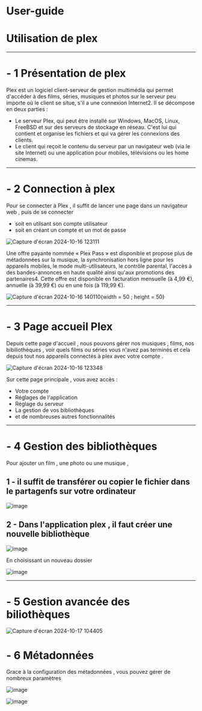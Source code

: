 # User-guide

# Utilisation de plex 
---
# - 1 Présentation de plex 

 Plex est un logiciel client-serveur de gestion multimédia qui permet d'accéder à des films, séries, musiques et photos sur le serveur peu importe où le client se situe, s'il a une connexion Internet2. Il se décompose en deux parties : 
 - Le serveur Plex, qui peut être installé sur Windows, MacOS, Linux, FreeBSD et sur des serveurs de stockage en réseau. C'est lui qui contient et organise les fichiers et qui va gérer les connexions des clients.
 - Le client qui reçoit le contenu du serveur par un navigateur web (via le site Internet) ou une application pour mobiles, télévisions ou les home cinemas.
    
---
# - 2 Connection à plex 

 Pour se connecter à Plex , il suffit de lancer une page dans un navigateur web , puis de se connecter
  - soit en utilsant son compte utilisateur
  - soit en créant un compte et un mot de passe 

![Capture d'écran 2024-10-16 123111](https://github.com/user-attachments/assets/80650a01-4a63-4e75-b22f-5e36a0864577)

Une offre payante nommée « Plex Pass » est disponible et propose plus de métadonnées sur la musique, la synchronisation hors ligne pour les appareils mobiles, le mode multi-utilisateurs, le contrôle parental, l'accès à des bandes-annonces en haute qualité ainsi qu'aux promotions des partenaires4. Cette offre est disponible en facturation mensuelle (à 4,99 €), annuelle (à 39,99 €) ou en une fois (à 119,99 €).

![Capture d'écran 2024-10-16 140110](https://github.com/user-attachments/assets/9b1dcf8d-c575-43b0-bc57-fa60fd8045ef){width = 50 ; height = 50}

---
# - 3 Page accueil Plex 

Depuis cette page d'accueil , nous pouvons gérer nos musiques , films, nos bibiliothèques , voir quels films ou séries vous n'avez pas terminés et cela depuis tout nos appareils connectés à plex avec votre compte .

 ![Capture d'écran 2024-10-16 123348](https://github.com/user-attachments/assets/f0d2915e-a793-41a6-9ffd-d957b08699aa)

 Sur cette page principale , vous avez accès :
  - Votre compte 
  - Réglages de l'application
  - Réglage du serveur
  - La gestion de vos bibliothèques
  - et de nombreuses autres fonctionnalités

---

# - 4 Gestion des bibliothèques

 Pour ajouter un film , une photo ou une musique , 
 
 ## 1 - il suffit de transférer ou copier le fichier dans le partagenfs sur votre ordinateur 

![image](https://github.com/user-attachments/assets/7be6ce75-46c6-430a-9f51-47dbb5e94ed7)

 ## 2 - Dans l'application plex , il faut créer une nouvelle bibliothèque 

![image](https://github.com/user-attachments/assets/64b0a792-5c1d-4fbc-81b0-ce378d7f1320)

En choisissant un nouveau dossier 

![image](https://github.com/user-attachments/assets/570b9cc5-e465-4efe-9489-6c8af413f5bc)

---

# - 5 Gestion avancée des biliothèques 

![Capture d'écran 2024-10-17 104405](https://github.com/user-attachments/assets/04631bf4-9a1c-4d2e-bb31-6fb18f70b616)


# - 6 Métadonnées

Grace à la configuration des métadonnées , vous pouvez gérer de nombreux paramètres 

![image](https://github.com/user-attachments/assets/6bbb382c-6cca-4df7-8219-eeb26d5cee99)

![image](https://github.com/user-attachments/assets/36a6b3d5-b71d-4321-93a2-c780c1e147b6)


 

 




